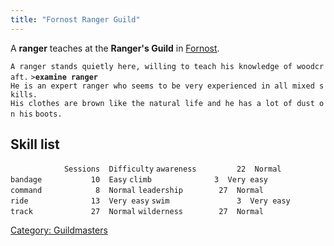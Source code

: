 ```yaml
---
title: "Fornost Ranger Guild"
---
```


A **ranger** teaches at the **Ranger's Guild** in
[Fornost](Fornost "wikilink").

`A ranger stands quietly here, willing to teach his knowledge of woodcraft.`
`>`**`examine ranger`**
`He is an expert ranger who seems to be very experienced in all mixed skills.`
`His clothes are brown like the natural life and he has a lot of dust on his`
`boots.`

## Skill list

`            Sessions  Difficulty`
`awareness         22  Normal`
`bandage           10  Easy`
`climb              3  Very easy`
`command            8  Normal`
`leadership        27  Normal`
`ride              13  Very easy`
`swim               3  Very easy`
`track             27  Normal`
`wilderness        27  Normal     `

[Category: Guildmasters](Category:_Guildmasters "wikilink")